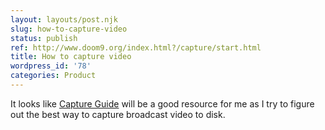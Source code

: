 ```yaml
---
layout: layouts/post.njk
slug: how-to-capture-video
status: publish
ref: http://www.doom9.org/index.html?/capture/start.html
title: How to capture video
wordpress_id: '78'
categories: Product
---
```


It looks like [Capture Guide](http://www.doom9.org/index.html?/capture/start.html) will be a good resource for me as I try to figure out the best way to capture broadcast video to disk.
